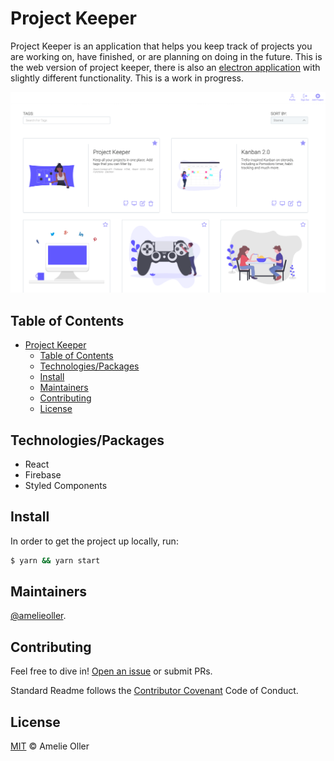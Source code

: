 # Project Keeper

Project Keeper is an application that helps you keep track of projects you are working on, have finished, or are planning on doing in the future. This is the web version of project keeper, there is also an [electron application](https://github.com/amelieoller/electron-project-keeper) with slightly different functionality. This is a work in progress.

![Project Keeper](app-image.png)

## Table of Contents

- [Project Keeper](#project-keeper)
	- [Table of Contents](#table-of-contents)
	- [Technologies/Packages](#technologiespackages)
	- [Install](#install)
	- [Maintainers](#maintainers)
	- [Contributing](#contributing)
	- [License](#license)

## Technologies/Packages

- React
- Firebase
- Styled Components

## Install

In order to get the project up locally, run:

```sh
$ yarn && yarn start
```

## Maintainers

[@amelieoller](https://github.com/amelieoller).

## Contributing

Feel free to dive in! [Open an issue](https://github.com/amelieoller/project-keeper/issues/new) or submit PRs.

Standard Readme follows the [Contributor Covenant](http://contributor-covenant.org/version/1/3/0/) Code of Conduct.

## License

[MIT](LICENSE) © Amelie Oller
